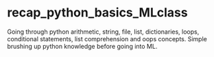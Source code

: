 # recap_python_basics_MLclass
Going through python arithmetic, string, file, list, dictionaries, loops, conditional statements, list comprehension and oops concepts.
Simple brushing up python knowledge before going into ML.
